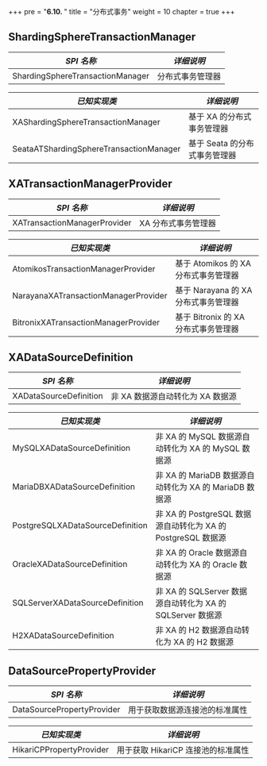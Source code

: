+++
pre = "<b>6.10. </b>"
title = "分布式事务"
weight = 10
chapter = true
+++

## ShardingSphereTransactionManager

| *SPI 名称*                                | *详细说明*                 |
| ---------------------------------------- | ------------------------- |
| ShardingSphereTransactionManager         | 分布式事务管理器             |

| *已知实现类*                               | *详细说明*                 |
| ---------------------------------------- | ------------------------- |
| XAShardingSphereTransactionManager       | 基于 XA 的分布式事务管理器    |
| SeataATShardingSphereTransactionManager  | 基于 Seata 的分布式事务管理器 |

## XATransactionManagerProvider

| *SPI 名称*                            | *详细说明*                        |
| ------------------------------------ | -------------------------------- |
| XATransactionManagerProvider         | XA 分布式事务管理器                  |

| *已知实现类*                           | *详细说明*                        |
| ------------------------------------ | -------------------------------- |
| AtomikosTransactionManagerProvider   | 基于 Atomikos 的 XA 分布式事务管理器 |
| NarayanaXATransactionManagerProvider | 基于 Narayana 的 XA 分布式事务管理器 |
| BitronixXATransactionManagerProvider | 基于 Bitronix 的 XA 分布式事务管理器 |

## XADataSourceDefinition

| *SPI 名称*                        | *详细说明*                                              |
| -------------------------------- | ------------------------------------------------------ |
| XADataSourceDefinition           | 非 XA 数据源自动转化为 XA 数据源                            |

| *已知实现类*                       | *详细说明*                                               |
| -------------------------------- | ------------------------------------------------------- |
| MySQLXADataSourceDefinition      | 非 XA 的 MySQL 数据源自动转化为 XA 的 MySQL 数据源           |
| MariaDBXADataSourceDefinition    | 非 XA 的 MariaDB 数据源自动转化为 XA 的 MariaDB 数据源       |
| PostgreSQLXADataSourceDefinition | 非 XA 的 PostgreSQL 数据源自动转化为 XA 的 PostgreSQL 数据源 |
| OracleXADataSourceDefinition     | 非 XA 的 Oracle 数据源自动转化为 XA 的 Oracle 数据源         |
| SQLServerXADataSourceDefinition  | 非 XA 的 SQLServer 数据源自动转化为 XA 的 SQLServer 数据源   |
| H2XADataSourceDefinition         | 非 XA 的 H2 数据源自动转化为 XA 的 H2 数据源                 |

## DataSourcePropertyProvider

| *SPI 名称*                  | *详细说明*                     |
| -------------------------- | ----------------------------- |
| DataSourcePropertyProvider | 用于获取数据源连接池的标准属性      |

| *已知实现类*                 | *详细说明*                      |
| -------------------------- | ------------------------------ |
| HikariCPPropertyProvider   | 用于获取 HikariCP 连接池的标准属性 |
